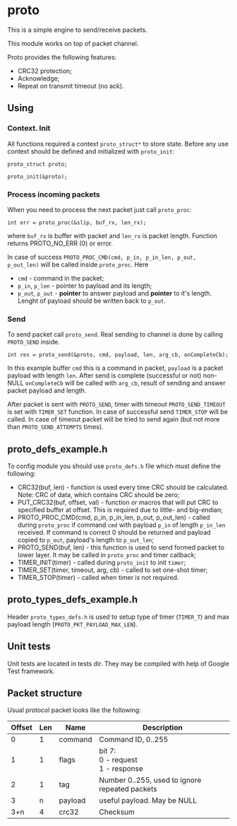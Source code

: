# proto

This is a simple engine to send/receive packets.

This module works on top of packet channel.

Proto provides the following features:
- CRC32 protection;
- Acknowledge;
- Repeat on transmit timeout (no ack).


## Using

### Context. Init
All functions required a context `proto_struct*` to store state. Before any use context should be defined and initialized with `proto_init`:

```
proto_struct proto;

proto_init(&proto);
```


### Process incoming packets
When you need to process the next packet just call `proto_proc`:

```
int err = proto_proc(&slip, buf_rx, len_rx);
```
where `buf_rx` is buffer with packet and `len_rx` is packet length.
Function returns PROTO_NO_ERR (0) or error.

In case of success `PROTO_PROC_CMD(cmd, p_in, p_in_len, p_out, p_out_len)` will be called inside `proto_proc`. Here
- `cmd` - command in the packet;
- `p_in`, `p_len` - pointer to payload and its length;
- `p_out`, `p_out` - **pointer** to answer payload and **pointer** to it's length. Lenght of payload should be written back to `p_out`.


### Send
To send packet call `proto_send`. Real sending to channel is done by calling `PROTO_SEND` inside.

```
int res = proto_send(&proto, cmd, payload, len, arg_cb, onCompleteCb);
```
In this example buffer `cmd` this is a command in packet, `payload` is a packet payload with length `len`. After send is complete (successful or not) non-NULL `onCompleteCb` will be called with `arg_cb`, result of sending and answer packet payload and length.

After packet is sent with `PROTO_SEND`, timer with timeout `PROTO_SEND_TIMEOUT` is set with `TIMER_SET` function. In case of successful send `TIMER_STOP` will be called. In case of timeout packet will be tried to send again (but not more than `PROTO_SEND_ATTEMPTS` times).


## proto_defs_example.h
To config module you should use `proto_defs.h` file which must define the following:
- CRC32(buf, len) - function is used every time CRC should be calculated. Note: CRC of data, which contains CRC should be zero;
- PUT_CRC32(buf, offset, val) - function or macros that will put CRC to specified buffer at offset. This is required due to little- and big-endian;
- PROTO_PROC_CMD(cmd, p_in, p_in_len, p_out, p_out_len) - called during `proto_proc` if command `cmd` with payload `p_in` of length `p_in_len` received. If command is correct 0 should be returned and payload copied to `p_out`, payload's length to `p_out_len`;
- PROTO_SEND(buf, len) - this function is used to send formed packet to lower layer. It may be called in `proto_proc` and timer callback;
- TIMER_INIT(timer) - called during `proto_init` to init `timer`;
- TIMER_SET(timer, timeout, arg, cb) - called to set one-shot timer;
- TIMER_STOP(timer) - called when timer is not required.


## proto_types_defs_example.h
Header `proto_types_defs.h` is used to setup type of timer (`TIMER_T`) and max payload length (`PROTO_PKT_PAYLOAD_MAX_LEN`).


## Unit tests
Unit tests are located in tests dir. They may be compiled with help of Google Test framework.


## Packet structure
Usual protocol packet looks like the following:

|Offset|Len|Name|Description|
|------|---|----|-----------|
|0|1|command|Command ID, 0..255|
|1|1|flags|bit 7:<br>0 - request<br>1 - response|
|2|1|tag|Number 0..255, used to ignore repeated packets|
|3|n|payload|useful payload. May be NULL|
|3+n|4|crc32|Checksum|
